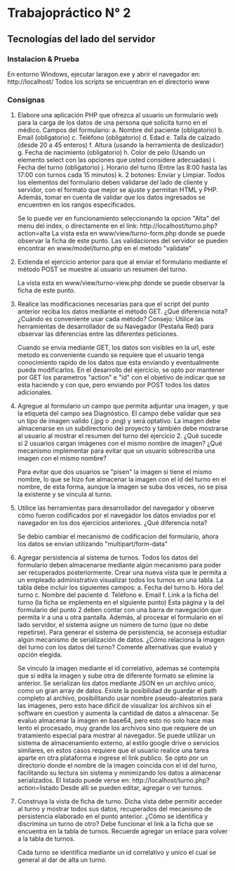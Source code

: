 # Trabajopráctico N° 2
## Tecnologías del lado del servidor

### Instalacion & Prueba

En entorno Windows, ejecutar laragon.exe y abrir el navegador en: http://localhost/
Todos los scripts se encuentran en el directorio www

### Consignas

1. Elabore una aplicación PHP que ofrezca al usuario un formulario web para la carga de los datos de una persona que solicita turno en el médico. Campos del formulario:
	a. Nombre del paciente (obligatorio)
	b. Email (obligatorio)
	c. Teléfono (obligatorio)
	d. Edad
	e. Talla de calzado (desde 20 a 45 enteros)
	f. Altura (usando la herramienta de deslizador)
	g. Fecha de nacimiento (obligatorio)
	h. Color de pelo (Usando un elemento select con las opciones que usted considere adecuadas)
	i. Fecha del turno (obligatorio)
	j. Horario del turno (Entre las 8:00 hasta las 17:00 con turnos cada 15 minutos)
	k. 2 botones: Enviar y Limpiar.
	Todos los elementos del formulario deben validarse del lado de cliente y servidor, con el formato que mejor se ajuste y permitan HTML y PHP. Además, tomar en cuenta de validar que los datos ingresados se encuentren en los rangos especificados.
	
	Se lo puede ver en funcionamiento seleccionando la opcion "Alta" del menu del index, o directamente en el link: http://localhost/turno.php?action=alta
	La vista esta en www/view/turno-form.php donde se puede observar la ficha de este punto.
	Las validaciones del servidor se pueden encontrar en www/model/turno.php en el metodo "validate"
	
2. Extienda el ejercicio anterior para que al enviar el formulario mediante el método POST se muestre al usuario un resumen del turno.

	La vista esta en www/view/turno-view.php donde se puede observar la ficha de este punto.
	
3. Realice las modificaciones necesarias para que el script del punto anterior reciba los datos mediante el método GET. ¿Qué diferencia nota? ¿Cuándo es conveniente usar cada método? Consejo: Utilice las herramientas de desarrollador de su Navegador (Pestaña Red) para observar las diferencias entre las diferentes peticiones.
	
	Cuando se envia mediante GET, los datos son visibles en la url, este metodo es conveniente cuando se requiere que el usuario tenga conocimiento rapido de los datos que esta enviando y eventualmente pueda modificarlos.
	En el desarrollo del ejercicio, se opto por mantener por GET los parametros "action" e "id" con el objetivo de indicar que se esta haciendo y con que, pero enviando por POST todos los datos adicionales.

4. Agregue al formulario un campo que permita adjuntar una imagen, y que la etiqueta del campo sea Diagnóstico. El campo debe validar que sea un tipo de imagen valido (.jpg o .png) y será optativo. La imagen debe almacenarse en un subdirectorio del proyecto y también debe mostrarse al usuario al mostrar el resumen del turno del ejercicio 2. ¿Qué sucede si 2 usuarios cargan imágenes con el mismo nombre de imagen? ¿Qué mecanismo implementar para evitar que un usuario sobrescriba una imagen con el mismo nombre?
	
	Para evitar que dos usuarios se "pisen" la imagen si tiene el mismo nombre, lo que se hizo fue almacenar la imagen con el id del turno en el nombre, de esta forma, aunque la imagen se suba dos veces, no se pisa la existente y se vincula al turno.
	
5. Utilice las herramientas para desarrollador del navegador y observe cómo fueron codificados por el navegador los datos enviados por el navegador en los dos ejercicios anteriores. ¿Qué diferencia nota?

	Se debio cambiar el mecanismo de codificacion del formulario, ahora los datos se envian utilizando "multipart/form-data"
	
6. Agregar persistencia al sistema de turnos. Todos los datos del formulario deben almacenarse mediante algún mecanismo para poder ser recuperados posteriormente. Crear una nueva vista que le permita a un empleado administrativo visualizar todos los turnos en una tabla. La tabla debe incluir los siguientes campos:
	a. Fecha del turno
	b. Hora del turno
	c. Nombre del paciente
	d. Teléfono
	e. Email
	f. Link a la ficha del turno (la ficha se implementa en el siguiente punto)
	Esta página y la del formulario del punto 2 deben contar con una barra de navegación que permita ir a una u otra pantalla.
	Además, al procesar el formulario en el lado servidor, el sistema asigne un número de turno (que no debe repetirse).
	Para generar el sistema de persistencia, se aconseja estudiar algún mecanismo de serialización de datos.
	¿Cómo relaciona la imagen del turno con los datos del turno? Comente alternativas que evaluó y opción elegida.
	
	Se vinculo la imagen mediante el id correlativo, ademas se contempla que si edita la imagen y sube otra de diferente formato se elimine la anterior.
	Se serializan los datos mediante JSON en un archivo unico, como un gran array de datos.
	Existe la posibilidad de guardar el path completo al archivo, posibilitando usar nombre pseudo-aleatorios para las imagenes, pero esto hace dificil de visualizar los archivos sin el software en cuestion y aumenta la cantidad de datos a almacenar.
	Se evaluo almacenar la imagen en base64, pero esto no solo hace mas lento el procesado, muy grande los archivos sino que requiere de un tratamiento especial para mostrar al navegador.
	Se puede utilizar un sistema de almacenamiento externo, al estilo google drive o servicios similares, en estos casos requiere que el usuario realice una tarea aparte en otra plataforma e ingrese el link publico.
	Se opto por un directorio donde el nombre de la imagen coincida con el id del turno, facilitando su lectura sin sistema y minimizando los datos a almacenar serializados.
	El listado puede verse en: http://localhost/turno.php?action=listado
	Desde alli se pueden editar, agregar o ver turnos.

7. Construya la vista de ficha de turno. Dicha vista debe permitir acceder al turno y mostrar todos sus datos, recuperados del mecanismo de persistencia elaborado en el punto anterior. ¿Cómo se identifica y discrimina un turno de otro? Debe funcionar el link a la ficha que se encuentra en la tabla de turnos. Recuerde agregar un enlace para volver a la tabla de turnos.
	
	Cada turno se identifica mediante un id correlativo y unico el cual se general al dar de alta un turno.
